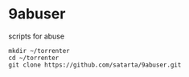 # 9abuser
scripts for abuse
```
mkdir ~/torrenter
cd ~/torrenter
git clone https://github.com/satarta/9abuser.git
```

